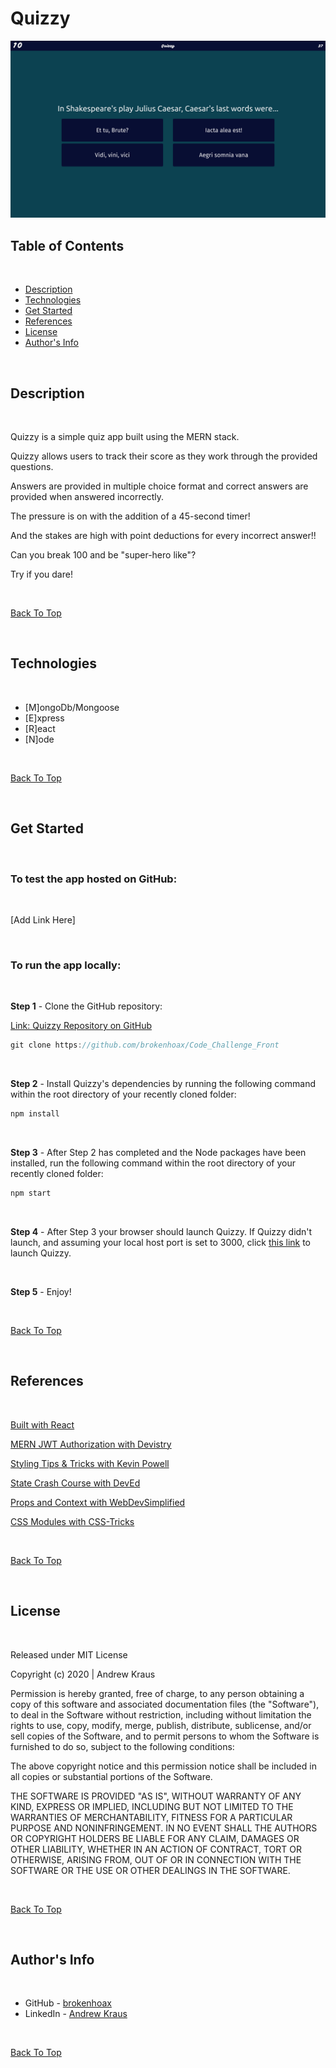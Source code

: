 # Quizzy

![Project Image](./public/assets/images/Quizzy.png)

## Table of Contents

<br>

- [Description](#description)
- [Technologies](#technologies)
- [Get Started](#get-started)
- [References](#references)
- [License](#License)
- [Author's Info](#author's-info)

<br>

## Description

<br>

Quizzy is a simple quiz app built using the MERN stack.

Quizzy allows users to track their score as they work through the provided questions.

Answers are provided in multiple choice format and correct answers are provided when answered incorrectly.

The pressure is on with the addition of a 45-second timer!

And the stakes are high with point deductions for every incorrect answer!!

Can you break 100 and be "super-hero like"?

Try if you dare!

<br>

[Back To Top](#Quizzy)

<br>

## Technologies

<br>

- [M]ongoDb/Mongoose
- [E]xpress
- [R]eact
- [N]ode

<br>

[Back To Top](#Quizzy)

<br>

## Get Started

<br>

### To test the app hosted on GitHub:

<br>

[Add Link Here]

<br>

### To run the app locally:

<br>

<strong>Step 1</strong> - Clone the GitHub repository:

[Link: Quizzy Repository on GitHub](https://github.com/brokenhoax/Code_Challenge_Front)

```javascript
git clone https://github.com/brokenhoax/Code_Challenge_Front
```

<br>

<strong>Step 2</strong> - Install Quizzy's dependencies by running the following command within the root directory of your recently cloned folder:

```javascript
npm install
```

<br>

<strong>Step 3</strong> - After Step 2 has completed and the Node packages have been installed, run the following command within the root directory of your recently cloned folder:

```javascript
npm start
```

<br>

<strong>Step 4</strong> - After Step 3 your browser should launch Quizzy. If Quizzy didn't launch, and assuming your local host port is set to 3000, click [this link](http://localhost:3000/) to launch Quizzy.

<br>

<strong>Step 5</strong> - Enjoy!

<br>

[Back To Top](#Quizzy)

<br>

## References

<br>

[Built with React](https://reactjs.org/docs/getting-started.html)

[MERN JWT Authorization with Devistry](https://www.youtube.com/c/Devistry/featured)

[Styling Tips & Tricks with Kevin Powell](https://www.youtube.com/channel/UCJZv4d5rbIKd4QHMPkcABCw)

[State Crash Course with DevEd](https://www.youtube.com/c/DevEd/featured)

[Props and Context with WebDevSimplified](https://www.youtube.com/channel/UCFbNIlppjAuEX4znoulh0Cw)

[CSS Modules with CSS-Tricks](https://css-tricks.com/css-modules-part-3-react/)

<br>

[Back To Top](#Quizzy)

<br>

## License

<br>

Released under MIT License

Copyright (c) 2020 | Andrew Kraus

Permission is hereby granted, free of charge, to any person obtaining a copy of this software and associated documentation files (the "Software"), to deal in the Software without restriction, including without limitation the rights to use, copy, modify, merge, publish, distribute, sublicense, and/or sell copies of the Software, and to permit persons to whom the Software is furnished to do so, subject to the following conditions:

The above copyright notice and this permission notice shall be included in all copies or substantial portions of the Software.

THE SOFTWARE IS PROVIDED "AS IS", WITHOUT WARRANTY OF ANY KIND, EXPRESS OR IMPLIED, INCLUDING BUT NOT LIMITED TO THE WARRANTIES OF MERCHANTABILITY, FITNESS FOR A PARTICULAR PURPOSE AND NONINFRINGEMENT. IN NO EVENT SHALL THE AUTHORS OR COPYRIGHT HOLDERS BE LIABLE FOR ANY CLAIM, DAMAGES OR OTHER LIABILITY, WHETHER IN AN ACTION OF CONTRACT, TORT OR OTHERWISE, ARISING FROM, OUT OF OR IN CONNECTION WITH THE SOFTWARE OR THE USE OR OTHER DEALINGS IN THE SOFTWARE.

<br>

[Back To Top](#Quizzy)

<br>

## Author's Info

<br>

- GitHub - [brokenhoax](https://github.com/brokenhoax)
- LinkedIn - [Andrew Kraus](https://www.linkedin.com/in/andrewkraus/)

<br>

[Back To Top](#Quizzy)
